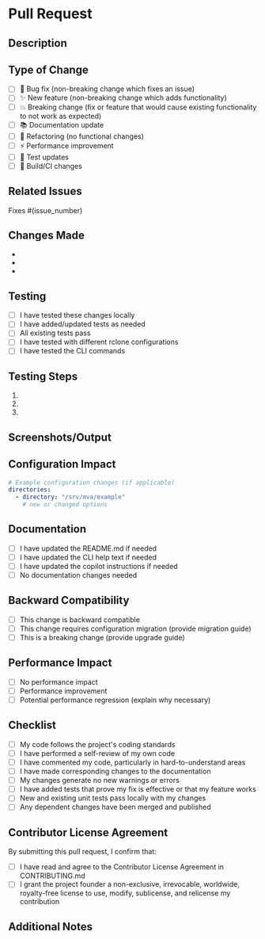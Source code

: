 # Pull Request

## Description
<!-- Provide a brief description of the changes in this PR -->

## Type of Change
<!-- Mark the relevant option with an "x" -->
- [ ] 🐛 Bug fix (non-breaking change which fixes an issue)
- [ ] ✨ New feature (non-breaking change which adds functionality)
- [ ] 💥 Breaking change (fix or feature that would cause existing functionality to not work as expected)
- [ ] 📚 Documentation update
- [ ] 🔧 Refactoring (no functional changes)
- [ ] ⚡ Performance improvement
- [ ] 🧪 Test updates
- [ ] 🔨 Build/CI changes

## Related Issues
<!-- Link to the issue this PR addresses -->
Fixes #(issue_number)

## Changes Made
<!-- Describe the changes made in this PR -->
- 
- 
- 

## Testing
<!-- Describe how you tested these changes -->
- [ ] I have tested these changes locally
- [ ] I have added/updated tests as needed
- [ ] All existing tests pass
- [ ] I have tested with different rclone configurations
- [ ] I have tested the CLI commands

## Testing Steps
<!-- Provide specific steps to test this PR -->
1. 
2. 
3. 

## Screenshots/Output
<!-- If applicable, add screenshots or command output to help explain your changes -->

## Configuration Impact
<!-- If this PR affects configuration, provide example -->
```yaml
# Example configuration changes (if applicable)
directories:
  - directory: "/srv/mva/example"
    # new or changed options
```

## Documentation
<!-- Mark the relevant option with an "x" -->
- [ ] I have updated the README.md if needed
- [ ] I have updated the CLI help text if needed
- [ ] I have updated the copilot instructions if needed
- [ ] No documentation changes needed

## Backward Compatibility
<!-- Mark the relevant option with an "x" -->
- [ ] This change is backward compatible
- [ ] This change requires configuration migration (provide migration guide)
- [ ] This is a breaking change (provide upgrade guide)

## Performance Impact
<!-- Describe any performance implications -->
- [ ] No performance impact
- [ ] Performance improvement
- [ ] Potential performance regression (explain why necessary)

## Checklist
<!-- Mark completed items with an "x" -->
- [ ] My code follows the project's coding standards
- [ ] I have performed a self-review of my own code
- [ ] I have commented my code, particularly in hard-to-understand areas
- [ ] I have made corresponding changes to the documentation
- [ ] My changes generate no new warnings or errors
- [ ] I have added tests that prove my fix is effective or that my feature works
- [ ] New and existing unit tests pass locally with my changes
- [ ] Any dependent changes have been merged and published

## Contributor License Agreement
By submitting this pull request, I confirm that:
- [ ] I have read and agree to the Contributor License Agreement in CONTRIBUTING.md
- [ ] I grant the project founder a non-exclusive, irrevocable, worldwide, royalty-free license to use, modify, sublicense, and relicense my contribution

## Additional Notes
<!-- Add any additional notes, concerns, or context for reviewers -->
